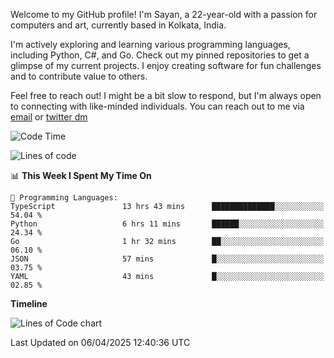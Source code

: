 Welcome to my GitHub profile! I'm Sayan, a 22-year-old with a passion for computers and art, currently based in Kolkata, India.

I'm actively exploring and learning various programming languages, including Python, C#, and Go. Check out my pinned repositories to get a glimpse of my current projects. I enjoy creating software for fun challenges and to contribute value to others.

Feel free to reach out! I might be a bit slow to respond, but I'm always open to connecting with like-minded individuals. You can reach out to me via [email](mailto:me@sayanbiswas.in) or [twitter dm](https://twitter.com/TheDankDel)

<!--START_SECTION:waka-->
![Code Time](http://img.shields.io/badge/Code%20Time-2%2C175%20hrs%2049%20mins-blue)

![Lines of code](https://img.shields.io/badge/From%20Hello%20World%20I%27ve%20Written-7.8%20million%20lines%20of%20code-blue)

📊 **This Week I Spent My Time On** 

```text
💬 Programming Languages: 
TypeScript               13 hrs 43 mins      ██████████████░░░░░░░░░░░   54.04 % 
Python                   6 hrs 11 mins       ██████░░░░░░░░░░░░░░░░░░░   24.34 % 
Go                       1 hr 32 mins        ██░░░░░░░░░░░░░░░░░░░░░░░   06.10 % 
JSON                     57 mins             █░░░░░░░░░░░░░░░░░░░░░░░░   03.75 % 
YAML                     43 mins             █░░░░░░░░░░░░░░░░░░░░░░░░   02.85 % 
```

**Timeline**

![Lines of Code chart](https://raw.githubusercontent.com/Dank-del/Dank-del/main/assets/bar_graph.png)


 Last Updated on 06/04/2025 12:40:36 UTC
<!--END_SECTION:waka-->

